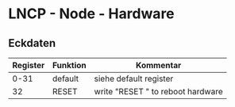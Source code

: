 # LNCP - Node - Hardware

## Eckdaten
Register | Funktion | Kommentar
---------- | ------------ | -------------
0-31 | default | siehe default register 
32 | RESET  | write "RESET   " to reboot hardware



